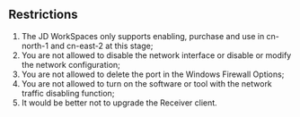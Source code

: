 ## Restrictions
1. The JD WorkSpaces only supports enabling, purchase and use in cn-north-1 and cn-east-2 at this stage;<br>
2. You are not allowed to disable the network interface or disable or modify the network configuration;<br>
3. You are not allowed to delete the port in the Windows Firewall Options;<br>
4. You are not allowed to turn on the software or tool with the network traffic disabling function;<br>
5. It would be better not to upgrade the Receiver client.<br>
